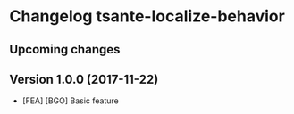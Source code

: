 # Changelog tsante-localize-behavior

## Upcoming changes

## Version 1.0.0 (2017-11-22)
* [FEA] [BGO] Basic feature
